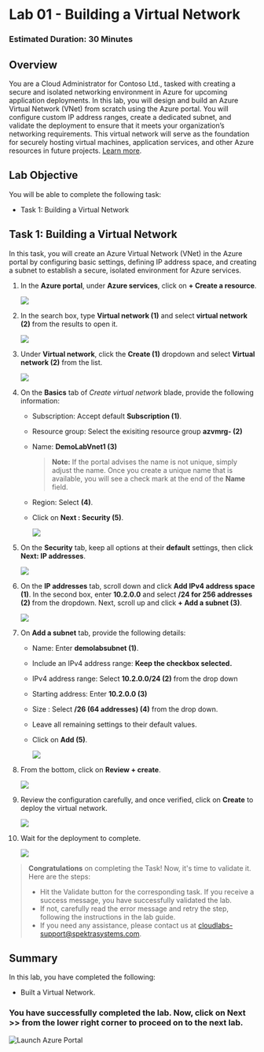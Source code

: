 # Lab 01 - Building a Virtual Network

### Estimated Duration: 30 Minutes

## Overview

You are a Cloud Administrator for Contoso Ltd., tasked with creating a secure and isolated networking environment in Azure for upcoming application deployments. In this lab, you will design and build an Azure Virtual Network (VNet) from scratch using the Azure portal. You will configure custom IP address ranges, create a dedicated subnet, and validate the deployment to ensure that it meets your organization’s networking requirements. This virtual network will serve as the foundation for securely hosting virtual machines, application services, and other Azure resources in future projects. [Learn more](https://docs.microsoft.com/en-us/azure/virtual-network/virtual-networks-overview).

## Lab Objective

You will be able to complete the following task:

- Task 1: Building a Virtual Network

## Task 1: Building a Virtual Network

In this task, you will create an Azure Virtual Network (VNet) in the Azure portal by configuring basic settings, defining IP address space, and creating a subnet to establish a secure, isolated environment for Azure services.

1. In the **Azure portal**, under **Azure services**, click on **+ Create a resource**.

    ![](../instructions/images/Lab0-00.png)
    
2. In the search box, type **Virtual network (1)** and select **virtual network (2)** from the results to open it.

     ![](../instructions/images/Lab0-01.png)
     
3. Under **Virtual network**, click the **Create (1)** dropdown and select **Virtual network (2)** from the list.

      ![](../instructions/images/Lab0-02.png)
      
4. On the **Basics** tab of *Create virtual network* blade, provide the following information:
    
    -  Subscription: Accept default **Subscription (1)**.
    
    -  Resource group: Select the exisiting resource group **azvmrg-<inject key="Deployment ID" enableCopy="false"/> (2)**
    
    -  Name: **DemoLabVnet1 (3)**
    
       > **Note:** If the portal advises the name is not unique, simply adjust the name. Once you create a unique name that is available, you will see a check mark at the end of the **Name** field.

    -  Region: Select **<inject key="Region" enableCopy="false"/>** **(4)**.

    -  Click on **Next : Security (5)**.

       ![](../instructions/images/Lab0-03.png)
    
5. On the **Security** tab, keep all options at their **default** settings, then click **Next: IP addresses**.

    ![](images2/lab1-5.png)

6. On the **IP addresses** tab, scroll down and click **Add IPv4 address space (1)**. In the second box, enter **10.2.0.0** and select **/24 for 256 addresses (2)** from the dropdown. Next, scroll up and click **+ Add a subnet (3)**.

    ![](images/Lab0-05.png)

7.  On **Add a subnet** tab, provide the following details: 

      - Name: Enter **demolabsubnet (1)**.

      - Include an IPv4 address range: **Keep the checkbox selected.**

      - IPv4 address range: Select **10.2.0.0/24 (2)** from the drop down
      
      - Starting address: Enter **10.2.0.0 (3)**
      
      - Size : Select **/26 (64 addresses) (4)** from the drop down.

      - Leave all remaining settings to their default values.
      
      - Click on **Add (5)**. 

        ![](../instructions/images/Lab0-06.png)

8. From the bottom, click on **Review + create**.
     
    ![](images2/lab1-8.png)

9. Review the configuration carefully, and once verified, click on **Create** to deploy the virtual network.

    ![](images2/lab1-9.png)

10. Wait for the deployment to complete.

    ![](images/Lab0-08.png)

>**Congratulations** on completing the Task! Now, it's time to validate it. Here are the steps:
> - Hit the Validate button for the corresponding task. If you receive a success message, you have successfully validated the lab. 
> - If not, carefully read the error message and retry the step, following the instructions in the lab guide.
> - If you need any assistance, please contact us at cloudlabs-support@spektrasystems.com.  

<validation step="2c2d3a0e-0590-4a36-9c5f-20f1da567eab" />

## Summary

In this lab, you have completed the following:

- Built a Virtual Network.

### You have successfully completed the lab. Now, click on **Next >>** from the lower right corner to proceed on to the next lab.

![Launch Azure Portal](../instructions/images2/next.png)